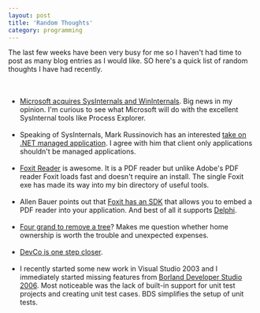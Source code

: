 ```yaml
---
layout: post
title: 'Random Thoughts'
category: programming
---
```


The last few weeks have been very busy for me so I haven't had time to post as many blog entries as I would like.  SO here's a quick list of random thoughts I have had recently.<br /><br /><ul><br /><li><a href="http://www.winternals.com/Company/PressRelease92.aspx">Microsoft acquires SysInternals and WinInternals</a>.  Big news in my opinion.  I'm curious to see what Microsoft will do with the excellent SysInternal tools like Process Explorer.</li><br /><li>Speaking of SysInternals, Mark Russinovich has an interested <a href="http://www.sysinternals.com/blog/2005/04/coming-net-world-im-scared.html">take on .NET managed application</a>.  I agree with him that client only applications shouldn't be managed applications.</li><br /><li><a href="http://www.foxitsoftware.com/pdf/rd_intro.php">Foxit Reader</a> is awesome.  It is a PDF reader but unlike Adobe's PDF reader Foxit loads fast and doesn't require an install.  The single Foxit exe has made its way into my bin directory of useful tools.</li><br /><li>Allen Bauer points out that <a href="http://blogs.borland.com/abauer/archive/2006/07/19/26094.aspx">Foxit has an SDK</a> that allows you to embed a PDF reader into your application.  And best of all it supports <a href="http://www.borland.com/delphi/">Delphi</a>.</li><br /><li><a href="http://www.babyotis.com/index.php?/archives/201-Silence.html">Four grand to remove a tree</a>?  Makes me question whether home ownership is worth the trouble and unexpected expenses.</li><br /><li><a href="http://www.regdeveloper.co.uk/2006/07/21/borland_tools_buyer/">DevCo is one step closer</a>.</li><br /><li>I recently started some new work in Visual Studio 2003 and I immediately started missing features from <a href="http://www.borland.com/delphi">Borland Developer Studio 2006</a>.  Most noticeable was the lack of built-in support for unit test projects and creating unit test cases.  BDS simplifies the setup of unit tests.</li><br /></ul>
